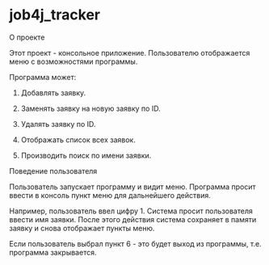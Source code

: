 # job4j_tracker
О проекте

Этот проект - консольное приложение. Пользователю отображается меню с возможностями программы.

Программа может:

1. Добавлять заявку.

2. Заменять заявку на новую заявку по ID.

3. Удалять заявку по ID.

4. Отображать список всех заявок.

5. Производить поиск по имени заявки.

Поведение пользователя

Пользователь запускает программу и видит меню. Программа просит ввести в консоль пункт меню для дальнейшего действия.

Например, пользователь ввел цифру 1. Система просит пользователя ввести имя заявки. После этого действия система сохраняет в памяти заявку и снова отображает пункты меню.

Если пользователь выбрал пункт 6 - это будет выход из программы, т.е. программа закрывается.

